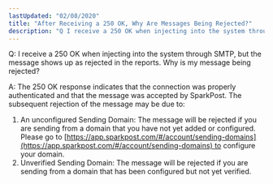 ```yaml
---
lastUpdated: "02/08/2020"
title: "After Receiving a 250 OK, Why Are Messages Being Rejected?"
description: "Q I receive a 250 OK when injecting into the system through SMTP but the message shows up as rejected in the reports Why is my message being rejected A The 250 OK response indicates that the connection was properly authenticated and that the message was accepted by Spark Post..."
---
```


Q: I receive a 250 OK when injecting into the system through SMTP, but the message shows up as rejected in the reports. Why is my message being rejected? 

A: The 250 OK response indicates that the connection was properly authenticated and that the message was accepted by SparkPost. The subsequent rejection of the message may be due to:

1. An unconfigured Sending Domain: The message will be rejected if you are sending from a domain that you have not yet added or configured.  Please go to [https://app.sparkpost.com/#/account/sending-domains](https://app.sparkpost.com/#/account/sending-domains) to configure your domain.
2. Unverified Sending Domain: The message will be rejected if you are sending from a domain that has been configured but not yet verified.
